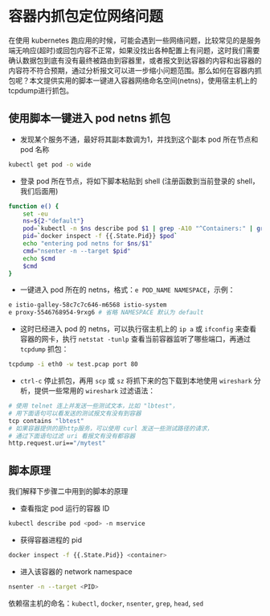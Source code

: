 # 容器内抓包定位网络问题

在使用 kubernetes 跑应用的时候，可能会遇到一些网络问题，比较常见的是服务端无响应(超时)或回包内容不正常，如果没找出各种配置上有问题，这时我们需要确认数据包到底有没有最终被路由到容器里，或者报文到达容器的内容和出容器的内容符不符合预期，通过分析报文可以进一步缩小问题范围。那么如何在容器内抓包呢？本文提供实用的脚本一键进入容器网络命名空间(netns)，使用宿主机上的tcpdump进行抓包。

## 使用脚本一键进入 pod netns 抓包

- 发现某个服务不通，最好将其副本数调为1，并找到这个副本 pod 所在节点和 pod 名称

``` bash
kubectl get pod -o wide
```

- 登录 pod 所在节点，将如下脚本粘贴到 shell (注册函数到当前登录的 shell，我们后面用)

``` bash
function e() {
    set -eu
    ns=${2-"default"}
    pod=`kubectl -n $ns describe pod $1 | grep -A10 "^Containers:" | grep -Eo 'docker://.*$' | head -n 1 | sed 's/docker:\/\/\(.*\)$/\1/'`
    pid=`docker inspect -f {{.State.Pid}} $pod`
    echo "entering pod netns for $ns/$1"
    cmd="nsenter -n --target $pid"
    echo $cmd
    $cmd
}
```

- 一键进入 pod 所在的 netns，格式：`e POD_NAME NAMESPACE`，示例：

``` bash
e istio-galley-58c7c7c646-m6568 istio-system
e proxy-5546768954-9rxg6 # 省略 NAMESPACE 默认为 default
```

- 这时已经进入 pod 的 netns，可以执行宿主机上的 `ip a` 或 `ifconfig` 来查看容器的网卡，执行 `netstat -tunlp` 查看当前容器监听了哪些端口，再通过 `tcpdump` 抓包：

``` bash
tcpdump -i eth0 -w test.pcap port 80
```

- `ctrl-c` 停止抓包，再用 `scp` 或 `sz` 将抓下来的包下载到本地使用 `wireshark` 分析，提供一些常用的 `wireshark` 过滤语法：

``` bash
# 使用 telnet 连上并发送一些测试文本，比如 "lbtest"，
# 用下面语句可以看发送的测试报文有没有到容器
tcp contains "lbtest"
# 如果容器提供的是http服务，可以使用 curl 发送一些测试路径的请求，
# 通过下面语句过滤 uri 看报文有没有都容器
http.request.uri=="/mytest"
```

## 脚本原理

我们解释下步骤二中用到的脚本的原理

- 查看指定 pod 运行的容器 ID

``` bash
kubectl describe pod <pod> -n mservice
```

- 获得容器进程的 pid

``` bash
docker inspect -f {{.State.Pid}} <container>
```

- 进入该容器的 network namespace

``` bash
nsenter -n --target <PID>
```

依赖宿主机的命名：`kubectl`, `docker`, `nsenter`, `grep`, `head`, `sed`
